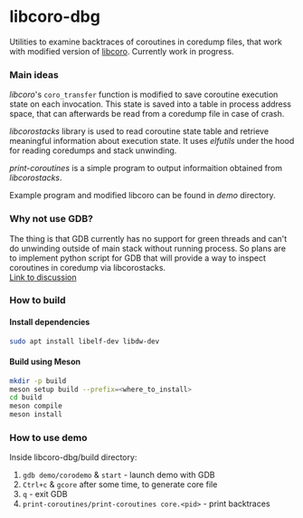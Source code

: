 # libcoro-dbg
Utilities to examine backtraces of coroutines in coredump files, that
work with modified version of [libcoro](https://github.com/semistrict/libcoro).
Currently work in progress.

### Main ideas
_libcoro_'s `coro_transfer` function is modified to save coroutine execution
state on each invocation. This state is saved into a table in process
address space, that can afterwards be read from a coredump file in 
case of crash.

_libcorostacks_ library is used to read coroutine state table 
and retrieve meaningful information about execution state. 
It uses _elfutils_ under the hood for reading coredumps and 
stack unwinding.

_print-coroutines_ is a simple program to output informaition
obtained from _libcorostacks_.

Example program and modified libcoro can be found in *demo* directory. 

### Why not use GDB?
The thing is that GDB currently has no support for green threads and can't
do unwinding outside of main stack without running process.
So plans are to implement python script for GDB that will provide a way to 
inspect coroutines in coredump via libcorostacks. \
[Link to discussion](https://lore.kernel.org/all/87ilsn784k.fsf@oldenburg.str.redhat.com/T/)

### How to build
#### Install dependencies
```sh
sudo apt install libelf-dev libdw-dev
```
#### Build using Meson
```sh
mkdir -p build
meson setup build --prefix=<where_to_install>
cd build
meson compile
meson install
```

### How to use demo
Inside libcoro-dbg/build directory:
1) `gdb demo/corodemo` & `start` - launch demo with GDB
2)  `Ctrl+c` & `gcore` after some time, to generate core file
3) `q` - exit GDB
4) `print-coroutines/print-coroutines core.<pid>` - print backtraces
